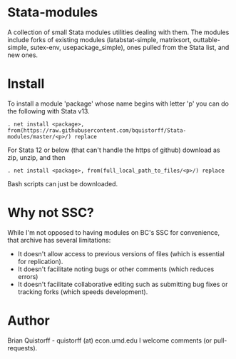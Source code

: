 Stata-modules
=============

A collection of small Stata modules utilities dealing with them. The modules include forks of existing modules (latabstat-simple, matrixsort, outtable-simple, sutex-env, usepackage_simple), ones pulled from the Stata list, and new ones.

Install
=======

To install a module 'package' whose name begins with letter 'p' you can do the following with Stata v13.

```
. net install <package>, from(https://raw.githubusercontent.com/bquistorff/Stata-modules/master/<p>/) replace
```

For Stata 12 or below (that can't handle the https of github) download as zip, unzip, and then 

```
. net install <package>, from(full_local_path_to_files/<p>/) replace
```

Bash scripts can just be downloaded.

Why not SSC?
=======

While I'm not opposed to having modules on BC's SSC for convenience, that archive has several limitations:
* It doesn't allow access to previous versions of files (which is essential for replication). 
* It doesn't facilitate noting bugs or other comments (which reduces errors)
* It doesn't facilitate collaborative editing such as submitting bug fixes or tracking forks (which speeds development).


Author
=======
Brian Quistorff - quistorff (at) econ.umd.edu
I welcome comments (or pull-requests).
